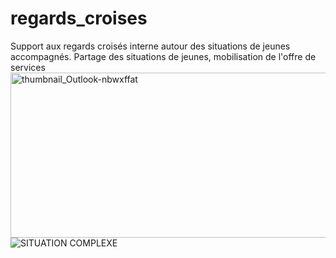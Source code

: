 # regards_croises
Support aux regards croisés interne autour des situations de jeunes accompagnés. Partage des situations de jeunes, mobilisation de l'offre de services
<img width="893" height="264" alt="thumbnail_Outlook-nbwxffat" src="https://github.com/user-attachments/assets/3f6e85ee-a3be-498c-bedb-5607c33695fb" />
![SITUATION COMPLEXE](https://github.com/user-attachments/assets/0bfb8b3a-43d9-45e7-8bbd-75e6e36a588e)
